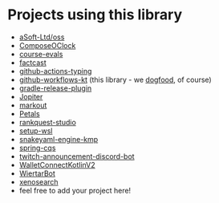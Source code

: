 # Projects using this library

* [aSoft-Ltd/oss](https://github.com/aSoft-Ltd/oss/blob/main/.github/workflows/)
* [ComposeOClock](https://github.com/Splitties/ComposeOClock/tree/main/.github/workflows)
* [course-evals](https://github.com/opLetter/course-evals/tree/master/.github/workflows)
* [factcast](https://github.com/factcast/factcast/tree/master/.github/kts)
* [github-actions-typing](https://github.com/typesafegithub/github-actions-typing/tree/main/.github/workflows)
* [github-workflows-kt](https://github.com/typesafegithub/github-workflows-kt/tree/main/.github/workflows) (this library - we [dogfood](https://en.wikipedia.org/wiki/Eating_your_own_dog_food), of course)
* [gradle-release-plugin](https://github.com/cloudshiftinc/gradle-release-plugin/tree/main/.github/workflows)
* [Jopiter](https://github.com/JopiterApp/jopiter-backend/tree/master/.github/workflows)
* [markout](https://github.com/mfwgenerics/markout/tree/main/markout-github-workflows-kt)
* [Petals](https://github.com/LeoColman/Petals/tree/main/.github/workflows)
* [rankquest-studio](https://github.com/jillesvangurp/rankquest-studio/tree/main/.github/workflows)
* [setup-wsl](https://github.com/Vampire/setup-wsl/tree/master/.github/workflows)
* [snakeyaml-engine-kmp](https://github.com/krzema12/snakeyaml-engine-kmp/tree/main/.github/workflows)
* [spring-cqs](https://github.com/prisma-capacity/spring-cqs/tree/main/.github/kts)
* [twitch-announcement-discord-bot](https://github.com/NikkyAI/twitch-announcement-discord-bot/tree/main/.github/workflows)
* [WalletConnectKotlinV2](https://github.com/WalletConnect/WalletConnectKotlinV2/tree/develop/.github/workflows/scripts)
* [WiertarBot](https://github.com/kugo12/WiertarBot/tree/main/.github/workflows)
* [xenosearch](https://github.com/krzema12/xenosearch/tree/main/.github/workflows)
* feel free to add your project here!
